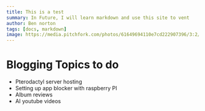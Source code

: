 ```yaml
---
title: This is a test
summary: In Future, I will learn markdown and use this site to vent
author: Ben norton
tags: [docs, markdown]
image: https://media.pitchfork.com/photos/61649694110e7cd222907396/3:2/w_2598,h_1732,c_limit/Black-Country-New-Road.jpg
---
```


# Blogging Topics to do

- Pterodactyl server hosting
- Setting up app blocker with raspberry PI
- Album reviews
- AI youtube videos